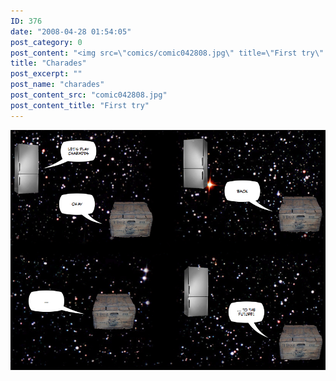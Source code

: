 ```yaml
---
ID: 376
date: "2008-04-28 01:54:05"
post_category: 0
post_content: "<img src=\"comics/comic042808.jpg\" title=\"First try\" />"
title: "Charades"
post_excerpt: ""
post_name: "charades"
post_content_src: "comic042808.jpg"
post_content_title: "First try"
---
```



[![First try](/comics-hi-res/comic042808.jpg)](/comics-hi-res/comic042808.jpg)
